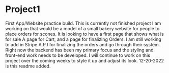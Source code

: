 # Project1
First App/Website practice build. 
This is currently not finished project I am working on that would be a model of a small bakery website for people to place orders for scones. 
It is looking to have a first page that shows what is for sale
A page for Cart, and a page for finalizing Orders. 
I am still working to add in Stripe A.P.I for finalizing the orders and go through their system. 
Right now the backend has been my primary focus and the styling and front-end work needs to be developed. 
I will continue to work on this project over the coming weeks to style it up and adjust its look. 
12-20-2022 is this readme added. 
